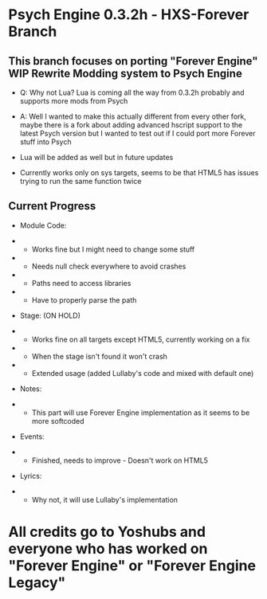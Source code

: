 # Psych Engine 0.3.2h - HXS-Forever Branch

## This branch focuses on porting "Forever Engine" WIP Rewrite Modding system to Psych Engine

- Q: Why not Lua? Lua is coming all the way from 0.3.2h probably and supports more mods from Psych
- A: Well I wanted to make this actually different from every other fork, maybe there is a fork about adding advanced hscript  support to the latest Psych version but I wanted to test out if I could port more Forever stuff into Psych
- Lua will be added as well but in future updates

- Currently works only on sys targets, seems to be that HTML5 has issues trying to run the same function twice

## Current Progress

- Module Code:
- - Works fine but I might need to change some stuff
- - Needs null check everywhere to avoid crashes
- - Paths need to access libraries
- - Have to properly parse the path

- Stage: (ON HOLD)
- - Works fine on all targets except HTML5, currently working on a fix
- - When the stage isn't found it won't crash
- - Extended usage (added Lullaby's code and mixed with default one)

- Notes:
- - This part will use Forever Engine implementation as it seems to be more softcoded

- Events:
- - Finished, needs to improve - Doesn't work on HTML5

- Lyrics: 
- - Why not, it will use Lullaby's implementation

# All credits go to Yoshubs and everyone who has worked on "Forever Engine" or "Forever Engine Legacy"